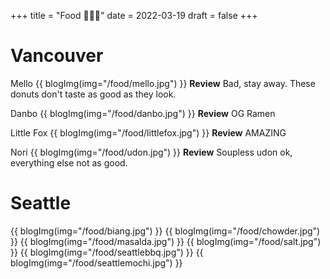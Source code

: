 +++
title = "Food 🍰🥐🍜"
date = 2022-03-19
draft = false
+++


# Vancouver
Mello
{{ blogImg(img="/food/mello.jpg") }}
**Review**
Bad, stay away. These donuts don't taste as good as they look.

Danbo
{{ blogImg(img="/food/danbo.jpg") }}
**Review**
OG Ramen

Little Fox
{{ blogImg(img="/food/littlefox.jpg") }}
**Review**
AMAZING

Nori
{{ blogImg(img="/food/udon.jpg") }}
**Review**
Soupless udon ok, everything else not as good.

# Seattle
{{ blogImg(img="/food/biang.jpg") }}
{{ blogImg(img="/food/chowder.jpg") }}
{{ blogImg(img="/food/masalda.jpg") }}
{{ blogImg(img="/food/salt.jpg") }}
{{ blogImg(img="/food/seattlebbq.jpg") }}
{{ blogImg(img="/food/seattlemochi.jpg") }}

